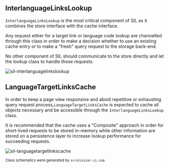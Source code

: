 
## InterlanguageLinksLookup

`InterlanguageLinksLookup` is the most critical component of SIL as it combines the store
interface with the cache interface.

Any request either for a target link or language code lookup are channelled
through this class in order to make a decision whether to use an existing
cache entry or to make a "fresh" query request to the storage back-end.

No other component of SIL should communicate to the store directly and let
the lookup class to handle those requests.

![sil-interlanguagelinkslookup](https://cloud.githubusercontent.com/assets/1245473/5961425/e84ffaa6-a81f-11e4-8b04-9aaece9d5e70.png)

## LanguageTargetLinksCache

In order to keep a page view responsive and aboid repetitive or exhausting query
request process,`LanguageTargetLinksCache` is expected to cache all objects
necessary and be accessible through the `InterlanguageLinksLookup` class.

It is recommended that the cache uses a "Composite" approach in order for short-lived
requests to be stored in-memory while other information are stored on a
persistence layer to increase lookup performance for succeeding requests.

![sil-languagetargetlinkscache](https://cloud.githubusercontent.com/assets/1245473/5961559/f2e2ab16-a820-11e4-9a79-66b5507d9498.png)

<sup>Class schematics were generated by `scrutinizer-ci.com`.</sup>
